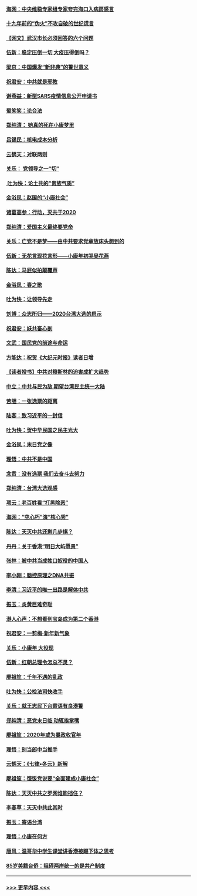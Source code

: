 #### [海网：中央维稳专家组专家夸完海口入病房感言](../pages/nsc993/n11815138.md?t=01240031) 
#### [十九年前的“伪火”不攻自破的世纪谎言](../pages/nsc993/n11813238.md?t=01240031) 
#### [【网文】武汉市长必须回答的六个问题](../pages/nsc993/n11813848.md?t=01240031) 
#### [伍新：稳定压倒一切 大疫压得倒吗？](../pages/nsc993/n11812634.md?t=01240031) 
#### [梁京：中国爆发“新非典”的警世意义](../pages/nsc993/n11812554.md?t=01240031) 
#### [祝君安：中共就是邪教](../pages/nsc993/n11812431.md?t=01240031) 
#### [谢燕益：新型SARS疫情信息公开申请书](../pages/nsc993/n11808840.md?t=01240031) 
#### [蜀笑笑：论合法](../pages/nsc993/n11808064.md?t=01240031) 
#### [郑纯清： 她真的死在小康梦里](../pages/nsc993/n11806623.md?t=01240031) 
#### [吕锡民：核电成本分析](../pages/nsc993/n11806284.md?t=01240031) 
#### [云鹤天：对联两则](../pages/nsc993/n11805957.md?t=01240031) 
#### [关乐： 党领导之一“切”](../pages/nsc993/n11804505.md?t=01240031) 
#### [ 吐为快：论土共的“贵族气质”](../pages/nsc993/n11804490.md?t=01240031) 
#### [金浴凤：赵国的“小康社会”](../pages/nsc993/n11804452.md?t=01240031) 
#### [诸葛高参：行动，灭共于2020](../pages/nsc993/n11804120.md?t=01240031) 
#### [郑纯清：爱国主义最终要党命](../pages/nsc993/n11802197.md?t=01240031) 
#### [关乐：亡党不是梦——由中共要求党章放床头想到的](../pages/nsc993/n11802156.md?t=01240031) 
#### [伍新：无花言现花言形——小康年初哭吴花燕](../pages/nsc993/n11800044.md?t=01240031) 
#### [陈达：马屁似拍颠覆声](../pages/nsc993/n11800010.md?t=01240031) 
#### [金浴凤：春之歌](../pages/nsc993/n11797687.md?t=01240031) 
#### [吐为快：让领导先走](../pages/nsc993/n11797512.md?t=01240031) 
#### [刘博：众志所归——2020台湾大选的启示](../pages/nsc993/n11796878.md?t=01240031) 
#### [祝君安：妖共畜心剖](../pages/nsc993/n11794273.md?t=01240031) 
#### [文武：国民党的前途与命运](../pages/nsc993/n11794198.md?t=01240031) 
#### [方能达：祝贺《大纪元时报》读者日增](../pages/nsc993/n11793807.md?t=01240031) 
#### [【读者投书】中共对穆斯林的迫害成扩大趋势](../pages/nsc993/n11791371.md?t=01240031) 
#### [中立：中共与民为敌 期望台湾民主统一大陆](../pages/nsc993/n11790392.md?t=01240031) 
#### [苦胆：一张选票的距离](../pages/nsc993/n11788914.md?t=01240031) 
#### [陆客：致习近平的一封信](../pages/nsc993/n11788867.md?t=01240031) 
#### [吐为快：贺中华民国之民主光大](../pages/nsc993/n11788618.md?t=01240031) 
#### [金浴凤：末日党之像](../pages/nsc993/n11787475.md?t=01240031) 
#### [理悟：中共不是中国](../pages/nsc993/n11787463.md?t=01240031) 
#### [念贲：没有选票  我们去奋斗去努力](../pages/nsc993/n11787398.md?t=01240031) 
#### [郑纯清：台湾大选观感](../pages/nsc993/n11786210.md?t=01240031) 
#### [项云：老百姓看“打黑除恶”](../pages/nsc993/n11785398.md?t=01240031) 
#### [海网：“空心朽”演“核心秀”](../pages/nsc993/n11783874.md?t=01240031) 
#### [陈达：天灭中共还剩几步棋？](../pages/nsc993/n11783719.md?t=01240031) 
#### [丹丹：关于香港“明日大屿愿景”](../pages/nsc993/n11783273.md?t=01240031) 
#### [张林：被中共当成牲口奴役的中国人](../pages/nsc993/n11782397.md?t=01240031) 
#### [李小刚：脑控原理之DNA共振](../pages/nsc993/n11780962.md?t=01240031) 
#### [李清：习近平的唯一出路是解体中共](../pages/nsc993/n11780866.md?t=01240031) 
#### [振玉：炎黄巨难奇耻](../pages/nsc993/n11779632.md?t=01240031) 
#### [港人心声：不想看到宝岛成为第二个香港](../pages/nsc993/n11778817.md?t=01240031) 
#### [祝君安：一剪梅‧新年新气象](../pages/nsc993/n11776340.md?t=01240031) 
#### [关乐：小康年 大役现](../pages/nsc993/n11774213.md?t=01240031) 
#### [伍新：红朝总理令怎总不灵？](../pages/nsc993/n11770813.md?t=01240031) 
#### [廖祖笙：千年不遇的乱政](../pages/nsc993/n11770373.md?t=01240031) 
#### [吐为快：公检法司快收手](../pages/nsc993/n11770359.md?t=01240031) 
#### [关乐：就王志民下台寄语有良港警](../pages/nsc993/n11769903.md?t=01240031) 
#### [郑纯清：恶党末日临 动辄挨掌嘴](../pages/nsc993/n11769356.md?t=01240031) 
#### [廖祖笙：2020年或为暴政收官年](../pages/nsc993/n11768216.md?t=01240031) 
#### [理悟：别当郎中当推手](../pages/nsc993/n11768243.md?t=01240031) 
#### [云鹤天：《七律▪冬云》新解](../pages/nsc993/n11768204.md?t=01240031) 
#### [廖祖笙：饿饭党说要“全面建成小康社会”](../pages/nsc993/n11767482.md?t=01240031) 
#### [陈达：天灭中共之罗网谁能挡住？](../pages/nsc993/n11767465.md?t=01240031) 
#### [李春草：天灭中共此其时](../pages/nsc993/n11767452.md?t=01240031) 
#### [振玉：寄语台湾](../pages/nsc993/n11767432.md?t=01240031) 
#### [理悟：小康在何方](../pages/nsc993/n11767394.md?t=01240031) 
#### [唐风：温哥华中学生课堂讲香港被踢下体之思考](../pages/nsc993/n11766848.md?t=01240031) 
#### [85岁美籍台侨：阻碍两岸统一的是共产制度](../pages/nsc993/n11765043.md?t=01240031) 

----
#### [ >>> 更早内容 <<< ](../indexes/nsc993-earlier.md)
